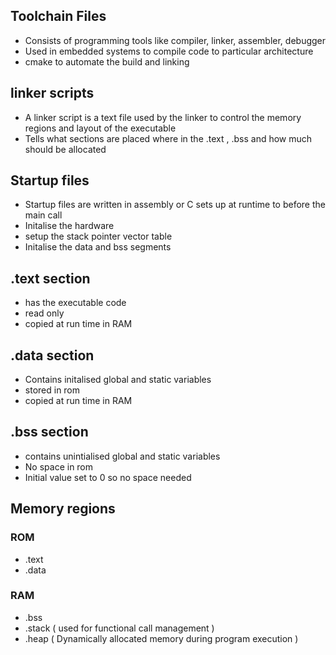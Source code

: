 ## Toolchain Files

- Consists of programming tools like compiler, linker, assembler, debugger
- Used in embedded systems to compile code to particular architecture 
- cmake to automate the build and linking

## linker scripts 

- A linker script is a text file used by the linker to control the memory regions 
and layout of the executable
- Tells what sections are placed where in the .text , .bss and how much should be allocated 

## Startup files 

- Startup files are written in assembly or C sets up at runtime to before the main call 
- Initalise the hardware
- setup the stack pointer vector table 
- Initalise the data and bss segments

## .text section

- has the executable code
- read only
- copied at run time in RAM

## .data section 

- Contains initalised global and static variables 
- stored in rom 
- copied at run time in RAM

## .bss section 

- contains unintialised global and static variables  
- No space in rom 
- Initial value set to 0 so no space needed

## Memory regions 

### ROM

- .text
- .data

### RAM

- .bss
- .stack ( used for functional call management )
- .heap ( Dynamically allocated memory during program execution )
